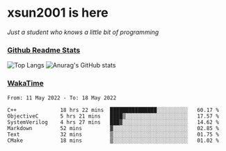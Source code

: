 # xsun2001 is here

*Just a student who knows a little bit of programming*

### [Github Readme Stats](https://github.com/anuraghazra/github-readme-stats)

![Top Langs](https://github-readme-stats.vercel.app/api/top-langs/?username=xsun2001&layout=compact&theme=radical) ![Anurag's GitHub stats](https://github-readme-stats.vercel.app/api?username=xsun2001&show_icons=true&theme=radical)

### [WakaTime](https://wakatime.com)

<!--START_SECTION:waka-->

```text
From: 11 May 2022 - To: 18 May 2022

C++              18 hrs 22 mins  ███████████████░░░░░░░░░░   60.17 %
ObjectiveC       5 hrs 21 mins   ████▒░░░░░░░░░░░░░░░░░░░░   17.57 %
SystemVerilog    4 hrs 27 mins   ███▓░░░░░░░░░░░░░░░░░░░░░   14.62 %
Markdown         52 mins         ▓░░░░░░░░░░░░░░░░░░░░░░░░   02.85 %
Text             32 mins         ▒░░░░░░░░░░░░░░░░░░░░░░░░   01.75 %
CMake            18 mins         ▒░░░░░░░░░░░░░░░░░░░░░░░░   01.02 %
```

<!--END_SECTION:waka-->
